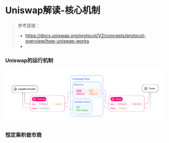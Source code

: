 # Uniswap解读-核心机制


> 参考链接：
>
> - https://docs.uniswap.org/protocol/V2/concepts/protocol-overview/how-uniswap-works
> - ​

### Uniswap的运行机制



![anatomy-82d82239e5417e36ca9da17d14961434](anatomy-82d82239e5417e36ca9da17d14961434.jpg)



### 恒定乘积做市商


